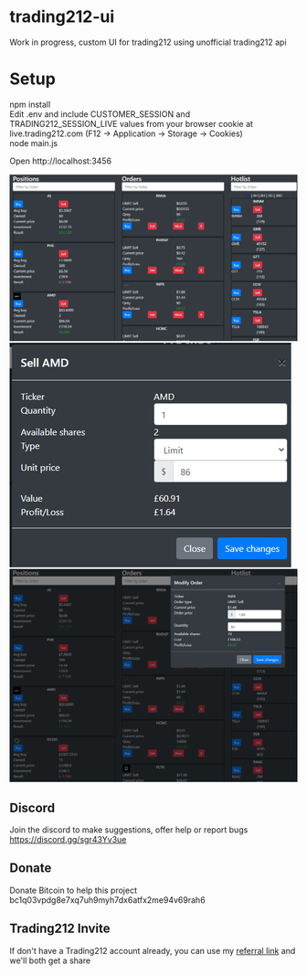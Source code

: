 # trading212-ui
Work in progress, custom UI for trading212 using unofficial trading212 api

# Setup

npm install  
Edit .env and include CUSTOMER_SESSION and TRADING212_SESSION_LIVE values from your browser cookie at live.trading212.com (F12 -> Application -> Storage -> Cookies)  
node main.js  
  
Open http://localhost:3456  

![Main view](/screenshots/view.png?raw=true "Main view")
![Sell order](/screenshots/sell.png?raw=true "Sell order")
![Modify order](/screenshots/modifyorder.png?raw=true "Modify order")

## Discord
Join the discord to make suggestions, offer help or report bugs  
https://discord.gg/sgr43Yv3ue

## Donate
Donate Bitcoin to help this project bc1q03vpdg8e7xq7uh9myh7dx6atfx2me94v69rah6

## Trading212 Invite
If don't have a Trading212 account already, you can use my [referral link](https://www.trading212.com/invite/GbosLypr) and we'll both get a share
